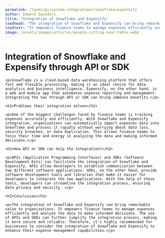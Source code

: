 ```yaml
---
permalink: /landings/system-integrations/snowflake/expensify
author: Edward Saunders
title: "Integration of Snowflake and Expensify"
leadhead: "The integration of Snowflake and Expensify can bring remarkable value to organizations"
leadtext: "It empowers finance teams to manage expenses efficiently and analyze the data to make informed decisions. The use of APIs and SDKs can further simplify the integration process, making it more secure and reliable. Therefore, it's highly recommended for businesses to consider the integration of Snowflake and Expensify to enhance their expense management capabilities."
image: /assets/images/articles/people-sitting-near-table.webp
---
```

<div class="arttext">
	<h1>Integration of Snowflake and Expensify through API or SDK</h1>

	<p>Snowflake is a cloud-based data warehousing platform that offers fast and flexible processing, making it an ideal choice for data analytics and business intelligence. Expensify, on the other hand, is a web and mobile app that automates expense reporting and management. Integrating the two through API or SDK can bring immense benefits.</p>

	<h2>Problems their integration solves</h2>

	<p>One of the biggest challenges faced by finance teams is tracking expenses accurately and efficiently. With Snowflake and Expensify integration, organizations can automatically import expenses data into Snowflake and process it rapidly without worrying about data loss, security breaches, or data duplication. This allows finance teams to focus their time and energy in analyzing the data and making informed decisions.</p>

	<h2>How API or SDK can help the integration?</h2>

	<p>APIs (Application Programming Interfaces) and SDKs (Software Development Kits) can facilitate the integration of Snowflake and Expensify. APIs allow developers to establish communication between two different software applications. SDKs, on the other hand, provide software development tools and libraries that make it easier for developers to integrate the two applications. With the help of these tools, developers can streamline the integration process, ensuring data privacy and security. </p>

	<h2>Conclusion</h2>

	<p>The integration of Snowflake and Expensify can bring remarkable value to organizations. It empowers finance teams to manage expenses efficiently and analyze the data to make informed decisions. The use of APIs and SDKs can further simplify the integration process, making it more secure and reliable. Therefore, it's highly recommended for businesses to consider the integration of Snowflake and Expensify to enhance their expense management capabilities.</p>

</div>